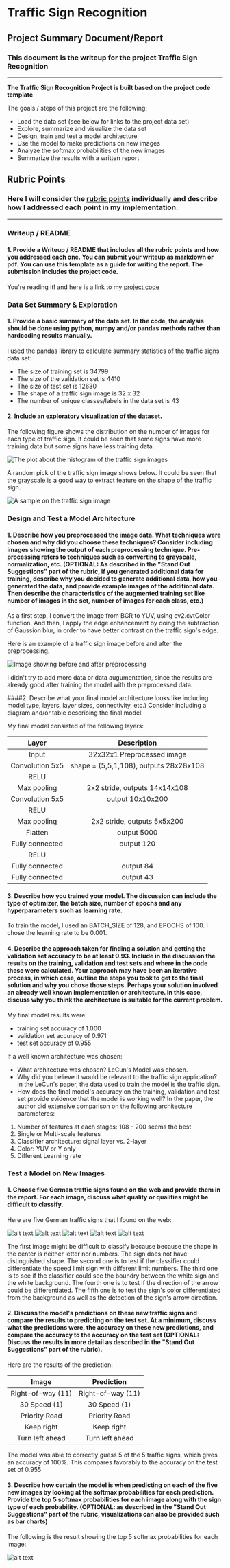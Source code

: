 # **Traffic Sign Recognition**

## Project Summary Document/Report

### This document is the writeup for the project Traffic Sign Recognition

---

**The Traffic Sign Recognition Project is built based on the project code template**

The goals / steps of this project are the following:
* Load the data set (see below for links to the project data set)
* Explore, summarize and visualize the data set
* Design, train and test a model architecture
* Use the model to make predictions on new images
* Analyze the softmax probabilities of the new images
* Summarize the results with a written report


[//]: # (Image References)

[image1]: ./writeup_images/Histogram_TrainingData.png "Histogram"
[image2]: ./writeup_images/SignSample.png "Sign Image Sample"
[image3]: ./writeup_images/Preprocessing.png "Before_After_Preprocessing"
[image4]: ./new-traffic-sign/1x.png "Traffic Sign 1"
[image5]: ./new-traffic-sign/2x.png "Traffic Sign 2"
[image6]: ./new-traffic-sign/3x.png "Traffic Sign 3"
[image7]: ./new-traffic-sign/5x.png "Traffic Sign 4"
[image8]: ./new-traffic-sign/6x.png "Traffic Sign 5"
[image9]: ./writeup_images/Top5Guess.png "Top 5 Guess"

## Rubric Points
### Here I will consider the [rubric points](https://review.udacity.com/#!/rubrics/481/view) individually and describe how I addressed each point in my implementation.

---
### Writeup / README

#### 1. Provide a Writeup / README that includes all the rubric points and how you addressed each one. You can submit your writeup as markdown or pdf. You can use this template as a guide for writing the report. The submission includes the project code.

You're reading it! and here is a link to my [project code](https://github.com/udacity/CarND-Traffic-Sign-Classifier-Project/blob/master/Traffic_Sign_Classifier.ipynb)

### Data Set Summary & Exploration

#### 1. Provide a basic summary of the data set. In the code, the analysis should be done using python, numpy and/or pandas methods rather than hardcoding results manually.

I used the pandas library to calculate summary statistics of the traffic
signs data set:

* The size of training set is 34799
* The size of the validation set is 4410
* The size of test set is 12630
* The shape of a traffic sign image is 32 x 32
* The number of unique classes/labels in the data set is 43

#### 2. Include an exploratory visualization of the dataset.

The following figure shows the distribution on the number of images for each type of traffic sign. It could be seen that some signs have more training data but some signs have less training data. 

![The plot about the histogram of the traffic sign images][image1]

A random pick of the traffic sign image shows below. It could be seen that the grayscale is a good way to extract feature on the shape of the traffic sign.

![A sample on the traffic sign image][image2]

### Design and Test a Model Architecture

#### 1. Describe how you preprocessed the image data. What techniques were chosen and why did you choose these techniques? Consider including images showing the output of each preprocessing technique. Pre-processing refers to techniques such as converting to grayscale, normalization, etc. (OPTIONAL: As described in the "Stand Out Suggestions" part of the rubric, if you generated additional data for training, describe why you decided to generate additional data, how you generated the data, and provide example images of the additional data. Then describe the characteristics of the augmented training set like number of images in the set, number of images for each class, etc.)

As a first step, I convert the image from BGR to YUV, using cv2.cvtColor function. And then, I apply the edge enhancement by doing the subtraction of Gaussion blur, in order to have better contrast on the traffic sign's edge.

Here is an example of a traffic sign image before and after the preprocessing.

![Image showing before and after preprocessing][image3]

I didn't try to add more data or data augumentation, since the results are already good after training the model with the preprocessed data.


####2. Describe what your final model architecture looks like including model type, layers, layer sizes, connectivity, etc.) Consider including a diagram and/or table describing the final model.

My final model consisted of the following layers:

| Layer         		|     Description	        					| 
|:---------------------:|:---------------------------------------------:| 
| Input         		| 32x32x1 Preprocessed image   					| 
| Convolution 5x5     	| shape = (5,5,1,108), outputs 28x28x108 	    |
| RELU					|												|
| Max pooling	      	| 2x2 stride,  outputs 14x14x108 				|
| Convolution 5x5	    | output 10x10x200      						|
| RELU          		|         									    |
| Max pooling			| 2x2 stride,  outputs 5x5x200         		    |
| Flatten				| output 5000									|
| Fully connected		| output 120									|
| RELU                  |                                               |
| Fully connected       | output 84                                     |
| Fully connected       | output 43                                     |
 


#### 3. Describe how you trained your model. The discussion can include the type of optimizer, the batch size, number of epochs and any hyperparameters such as learning rate.

To train the model, I used an BATCH_SIZE of 128, and EPOCHS of 100. I chose the learning rate to be 0.001. 

#### 4. Describe the approach taken for finding a solution and getting the validation set accuracy to be at least 0.93. Include in the discussion the results on the training, validation and test sets and where in the code these were calculated. Your approach may have been an iterative process, in which case, outline the steps you took to get to the final solution and why you chose those steps. Perhaps your solution involved an already well known implementation or architecture. In this case, discuss why you think the architecture is suitable for the current problem.

My final model results were:
* training set accuracy of 1.000
* validation set accuracy of 0.971
* test set accuracy of 0.955


If a well known architecture was chosen:
* What architecture was chosen? LeCun's Model was chosen.
* Why did you believe it would be relevant to the traffic sign application?
  In the LeCun's paper, the data used to train the model is the traffic sign. 
* How does the final model's accuracy on the training, validation and test set provide evidence that the model is working well?
 In the paper, the author did extensive comparison on the following architecture parameteres:
 1. Number of features at each stages: 108 - 200 seems the best
 2. Single or Multi-scale features
 3. Classifier architecture: signal layer vs. 2-layer
 4. Color: YUV or Y only
 5. Different Learning rate

### Test a Model on New Images

#### 1. Choose five German traffic signs found on the web and provide them in the report. For each image, discuss what quality or qualities might be difficult to classify.

Here are five German traffic signs that I found on the web:

![alt text][image4] ![alt text][image5] ![alt text][image6] 
![alt text][image7] ![alt text][image8]

The first image might be difficult to classify because because the shape in the center is neither letter nor numbers. The sign does not have distinguished shape. The second one is to test if the classifier could differentiate the speed limit sign with different limit numbers. The third one is to see if the classifier could see the boundry between the white sign and the white background. The fourth one is to test if the direction of the arrow could be differentiated. The fifth one is to test the sign's color differentiated from the background as well as the detection of the sign's arrow direction. 

#### 2. Discuss the model's predictions on these new traffic signs and compare the results to predicting on the test set. At a minimum, discuss what the predictions were, the accuracy on these new predictions, and compare the accuracy to the accuracy on the test set (OPTIONAL: Discuss the results in more detail as described in the "Stand Out Suggestions" part of the rubric).

Here are the results of the prediction:

| Image			        |     Prediction	        					| 
|:---------------------:|:---------------------------------------------:| 
| Right-of-way (11)     | Right-of-way (11)  							| 
| 30 Speed (1)     		| 30 Speed (1)										|
| Priority Road			| Priority Road											|
| Keep right	      	| Keep right					 				|
| Turn left ahead		| Turn left ahead      							|


The model was able to correctly guess 5 of the 5 traffic signs, which gives an accuracy of 100%. This compares favorably to the accuracy on the test set of 0.955

#### 3. Describe how certain the model is when predicting on each of the five new images by looking at the softmax probabilities for each prediction. Provide the top 5 softmax probabilities for each image along with the sign type of each probability. (OPTIONAL: as described in the "Stand Out Suggestions" part of the rubric, visualizations can also be provided such as bar charts)

The following is the result showing the top 5 softmax probabilities for each image:

![alt text][image9]




